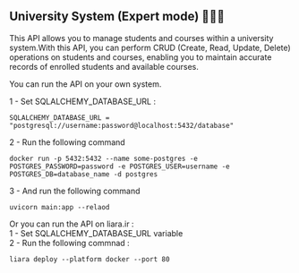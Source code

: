 ## University System (Expert mode) 🧑🏻‍🎓  
This API allows you to manage students and courses within a university system.With this API, you can perform CRUD (Create, Read, Update, Delete) operations on students and courses, enabling you to maintain accurate records of enrolled students and available courses. 

You can run the API on your own system.  
    

1 - Set SQLALCHEMY_DATABASE_URL : 
```
SQLALCHEMY_DATABASE_URL = "postgresql://username:password@localhost:5432/database"
```
2 - Run the following command
```
docker run -p 5432:5432 --name some-postgres -e POSTGRES_PASSWORD=password -e POSTGRES_USER=username -e POSTGRES_DB=database_name -d postgres
```  
3 - And run the following command
```
uvicorn main:app --relaod
```  
Or you can run the API on liara.ir :  
1 - Set SQLALCHEMY_DATABASE_URL variable  
2 - Run the following commnad :  
```
liara deploy --platform docker --port 80
```
